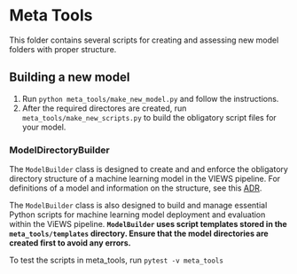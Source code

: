 # Meta Tools

This folder contains several scripts for creating and assessing new model folders with proper structure.

## Building a new model

1. Run `python meta_tools/make_new_model.py` and follow the instructions.
2. After the required directores are created, run `meta_tools/make_new_scripts.py` to build the obligatory script files for your model.


### ModelDirectoryBuilder

The `ModelBuilder` class is designed to create and and enforce the obligatory directory structure of a machine learning model in the VIEWS pipeline. For definitions of a model and information on the structure, see this [ADR](https://github.com/prio-data/views_pipeline/blob/main/documentation/ADRs/005_model_definition_and_structure.md).

The `ModelBuilder` class is also designed to build and manage essential Python scripts for machine learning model deployment and evaluation within the ViEWS pipeline.
**`ModelBuilder` uses script templates stored in the `meta_tools/templates` directory. Ensure that the model directories are created first to avoid any errors.**

To test the scripts in meta_tools, run `pytest -v meta_tools`